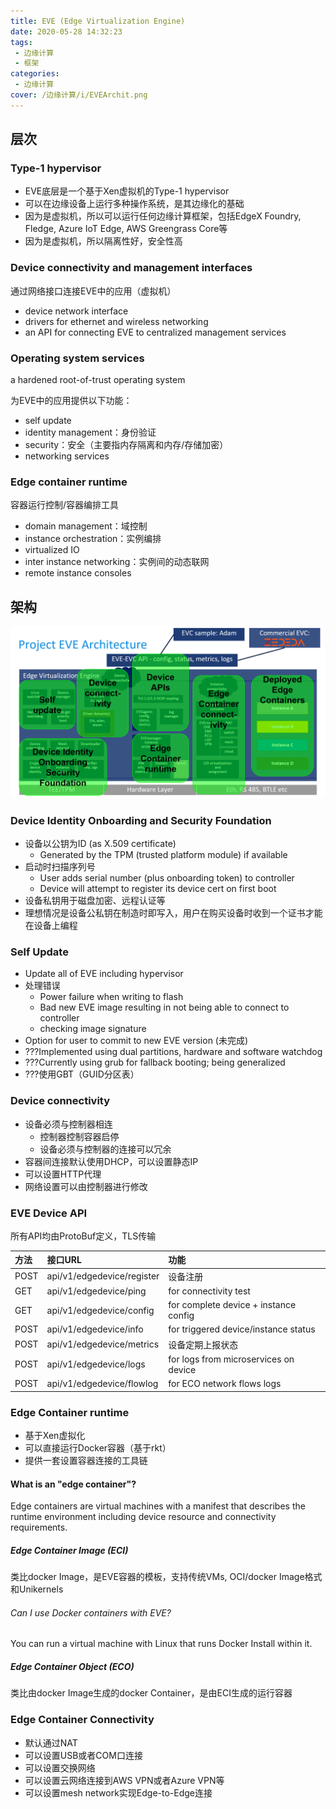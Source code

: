 ```yaml
---
title: EVE (Edge Virtualization Engine)
date: 2020-05-28 14:32:23
tags: 
 - 边缘计算
 - 框架
categories: 
 - 边缘计算
cover: /边缘计算/i/EVEArchit.png
---
```


## 层次

### Type-1 hypervisor

* EVE底层是一个基于Xen虚拟机的Type-1 hypervisor
* 可以在边缘设备上运行多种操作系统，是其边缘化的基础
* 因为是虚拟机，所以可以运行任何边缘计算框架，包括EdgeX Foundry, Fledge, Azure IoT Edge, AWS Greengrass Core等
* 因为是虚拟机，所以隔离性好，安全性高

### Device connectivity and management interfaces

通过网络接口连接EVE中的应用（虚拟机）

* device network interface
* drivers for ethernet and wireless networking
* an API for connecting EVE to centralized management services

### Operating system services

a hardened root-of-trust operating system

为EVE中的应用提供以下功能：

* self update
* identity management：身份验证
* security：安全（主要指内存隔离和内存/存储加密）
* networking services

### Edge container runtime

容器运行控制/容器编排工具

* domain management：域控制
* instance orchestration：实例编排
* virtualized IO
* inter instance networking：实例间的动态联网
* remote instance consoles

## 架构

![架构图](i/EVEArchit.png)

### Device Identity Onboarding and Security Foundation

* 设备以公钥为ID (as X.509 certificate)
  * Generated by the TPM (trusted platform module) if available
* 启动时扫描序列号
  * User adds serial number (plus onboarding token) to controller
  * Device will attempt to register its device cert on first boot
* 设备私钥用于磁盘加密、远程认证等
* 理想情况是设备公私钥在制造时即写入，用户在购买设备时收到一个证书才能在设备上编程

### Self Update

* Update all of EVE including hypervisor
* 处理错误
  * Power failure when writing to flash
  * Bad new EVE image resulting in not being able to connect to controller
  * checking image signature
* Option for user to commit to new EVE version (未完成)
* ???Implemented using dual partitions, hardware and software watchdog
* ???Currently using grub for fallback booting; being generalized
* ???使用GBT（GUID分区表）

### Device connectivity

* 设备必须与控制器相连
  * 控制器控制容器启停
  * 设备必须与控制器的连接可以冗余
* 容器间连接默认使用DHCP，可以设置静态IP
* 可以设置HTTP代理
* 网络设置可以由控制器进行修改

### EVE Device API

所有API均由ProtoBuf定义，TLS传输

方法|接口URL|功能
:-|:-|:-
POST|api/v1/edgedevice/register|设备注册
GET|api/v1/edgedevice/ping|for connectivity test
GET|api/v1/edgedevice/config|for complete device + instance config
POST|api/v1/edgedevice/info|for triggered device/instance status
POST|api/v1/edgedevice/metrics|设备定期上报状态
POST|api/v1/edgedevice/logs|for logs from microservices on device
POST|api/v1/edgedevice/flowlog|for ECO network flows logs

### Edge Container runtime

* 基于Xen虚拟化
* 可以直接运行Docker容器（基于rkt）
* 提供一套设置容器连接的工具链

#### What is an "edge container"?
Edge containers are virtual machines with a manifest that describes the runtime environment including device resource and connectivity requirements.

##### Edge Container Image (ECI)

类比docker Image，是EVE容器的模板，支持传统VMs, OCI/docker Image格式和Unikernels

###### Can I use Docker containers with EVE?
You can run a virtual machine with Linux that runs Docker Install within it.

##### Edge Container Object (ECO)

类比由docker Image生成的docker Container，是由ECI生成的运行容器

### Edge Container Connectivity

* 默认通过NAT
* 可以设置USB或者COM口连接
* 可以设置交换网络
* 可以设置云网络连接到AWS VPN或者Azure VPN等
* 可以设置mesh network实现Edge-to-Edge连接